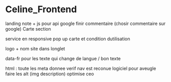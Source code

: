 # Celine_Frontend

landing note + js pour api google
finir commentaire (chosir commentaire sur google)
Carte section

service en responsive
pop up carte et condition dutilisation

logo + nom site dans longlet

data-fr pour les texte qui change de langue / bon texte

html :
toute les meta donnee
verif nav est reconue logiciel pour aveugle
faire les alt (img description)
optimise ceo
